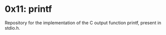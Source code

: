 # 0x11: printf

Repository for the implementation of the C output function printf, present in stdio.h.
